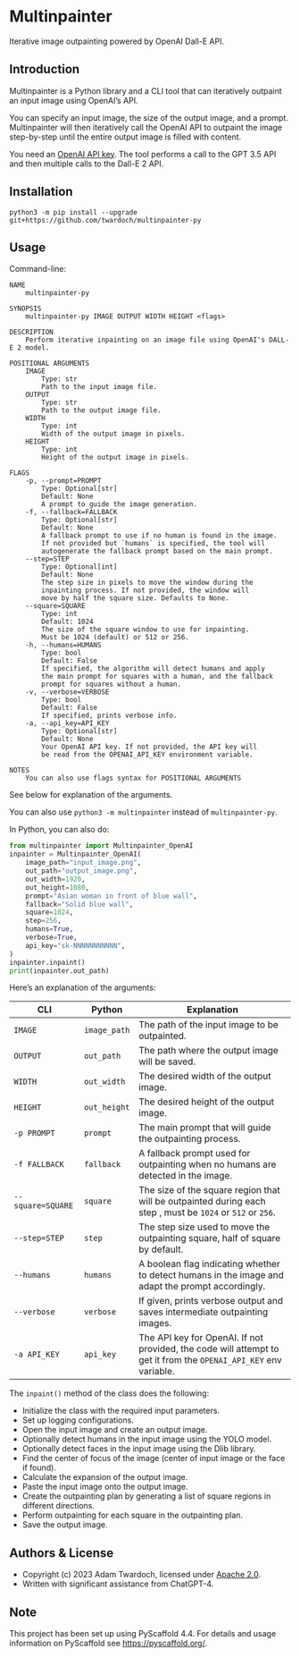 # Multinpainter

Iterative image outpainting powered by OpenAI Dall-E API.

## Introduction

Multinpainter is a Python library and a CLI tool that can iteratively outpaint an input image using OpenAI’s API. 

You can specify an input image, the size of the output image, and a prompt. Multinpainter will then iteratively call the OpenAI API to outpaint the image step-by-step until the entire output image is filled with content. 

You need an [OpenAI API key](https://platform.openai.com/account/api-keys). The tool performs a call to the GPT 3.5 API and then multiple calls to the Dall-E 2 API. 

## Installation

```
python3 -m pip install --upgrade git+https://github.com/twardoch/multinpainter-py
```

## Usage

Command-line:

```
NAME
    multinpainter-py

SYNOPSIS
    multinpainter-py IMAGE OUTPUT WIDTH HEIGHT <flags>

DESCRIPTION
    Perform iterative inpainting on an image file using OpenAI's DALL-E 2 model.

POSITIONAL ARGUMENTS
    IMAGE
        Type: str
        Path to the input image file.
    OUTPUT
        Type: str
        Path to the output image file.
    WIDTH
        Type: int
        Width of the output image in pixels.
    HEIGHT
        Type: int
        Height of the output image in pixels.

FLAGS
    -p, --prompt=PROMPT
        Type: Optional[str]
        Default: None
        A prompt to guide the image generation.
    -f, --fallback=FALLBACK
        Type: Optional[str]
        Default: None
        A fallback prompt to use if no human is found in the image. 
        If not provided but `humans` is specified, the tool will 
        autogenerate the fallback prompt based on the main prompt.
    --step=STEP
        Type: Optional[int]
        Default: None
        The step size in pixels to move the window during the 
        inpainting process. If not provided, the window will 
        move by half the square size. Defaults to None.
    --square=SQUARE
        Type: int
        Default: 1024
        The size of the square window to use for inpainting. 
        Must be 1024 (default) or 512 or 256.
    -h, --humans=HUMANS
        Type: bool
        Default: False
        If specified, the algorithm will detect humans and apply 
        the main prompt for squares with a human, and the fallback 
        prompt for squares without a human.
    -v, --verbose=VERBOSE
        Type: bool
        Default: False
        If specified, prints verbose info.
    -a, --api_key=API_KEY
        Type: Optional[str]
        Default: None
        Your OpenAI API key. If not provided, the API key will 
        be read from the OPENAI_API_KEY environment variable.

NOTES
    You can also use flags syntax for POSITIONAL ARGUMENTS
```

See below for explanation of the arguments. 

You can also use `python3 -m multinpainter` instead of `multinpainter-py`. 

In Python, you can also do: 

```python
from multinpainter import Multinpainter_OpenAI
inpainter = Multinpainter_OpenAI(
    image_path="input_image.png",
    out_path="output_image.png",
    out_width=1920,
    out_height=1080,
    prompt="Asian woman in front of blue wall",
    fallback="Solid blue wall",
    square=1024,
    step=256,
    humans=True,
    verbose=True,
    api_key="sk-NNNNNNNNNNN",
)
inpainter.inpaint()
print(inpainter.out_path)
```

Here’s an explanation of the arguments: 

| CLI               | Python       | Explanation                                                                                                      |
| ----------------- | ------------ | ---------------------------------------------------------------------------------------------------------------- |
| `IMAGE`           | `image_path` | The path of the input image to be outpainted.                                                                    |
| `OUTPUT`          | `out_path`   | The path where the output image will be saved.                                                                   |
| `WIDTH`           | `out_width`  | The desired width of the output image.                                                                           |
| `HEIGHT`          | `out_height` | The desired height of the output image.                                                                          |
| `-p PROMPT`       | `prompt`     | The main prompt that will guide the outpainting process.                                                         |
| `-f FALLBACK`     | `fallback`   | A fallback prompt used for outpainting when no humans are detected in the image.                                 |
| `--square=SQUARE` | `square`     | The size of the square region that will be outpainted during each step , must be `1024` or `512` or `256`.       |
| `--step=STEP`     | `step`       | The step size used to move the outpainting square, half of square by default.                                    |
| `--humans`        | `humans`     | A boolean flag indicating whether to detect humans in the image and adapt the prompt accordingly.                |
| `--verbose`       | `verbose`    | If given, prints verbose output and saves intermediate outpainting images.                                       |
| `-a API_KEY`      | `api_key`    | The API key for OpenAI. If not provided, the code will attempt to get it from the `OPENAI_API_KEY` env variable. |

The `inpaint()` method of the class does the following:

- Initialize the class with the required input parameters.
- Set up logging configurations.
- Open the input image and create an output image.
- Optionally detect humans in the input image using the YOLO model.
- Optionally detect faces in the input image using the Dlib library.
- Find the center of focus of the image (center of input image or the face if found).
- Calculate the expansion of the output image.
- Paste the input image onto the output image.
- Create the outpainting plan by generating a list of square regions in different directions.
- Perform outpainting for each square in the outpainting plan.
- Save the output image.

## Authors & License

- Copyright (c) 2023 Adam Twardoch, licensed under [Apache 2.0](./LICENSE.txt).
- Written with significant assistance from ChatGPT-4.

## Note

This project has been set up using PyScaffold 4.4. For details and usage
information on PyScaffold see https://pyscaffold.org/.
